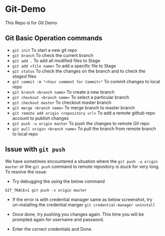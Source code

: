 # Git-Demo
This Repo is for Git Demo

## Git Basic Operation commands

 - `git init` To start a new git repo
 - `git branch` To check the current branch
 - `git add .` To add all modified files to Stage
 - `git add <file name>` To add a specific file to Stage
 - `git status` To check the changes on the branch and to check the *staged* files
 - `git commit -m "<Your comment for Commit>"` To commit changes to local repo
 - `git branch <branch name>` To create a new branch
 - `git checkout <branch name>` To select a particular branch
 - `git checkout master` To checkout master branch
 - `git merge <branch name>` To merge branch to master branch
 - `git remote add origin <repository url>` To add a remote github repo account to publish changes
 - `git push -u origin master` To push the changes to remote Git repo
 - `git pull origin <branch name>` To pull the branch from remote branch to local repo
 
 
 
## Issue with `git push` 
 
We have sometimes encountered a situation where the `git push -u origin master` or the `git push` command to remote repository is stuck for very long.
To resolve the issue:
- Try debugging the using the below command
```
GIT_TRACE=1 git push -v origin master
```
- If the error is with credential manager same as below screenshot, try un-installing the credential manger `git credential-manager uninstall`

- Once done, try pushing you changes again. This time you will be prompted again for username and password.
- Enter the correct credentials and Done.
